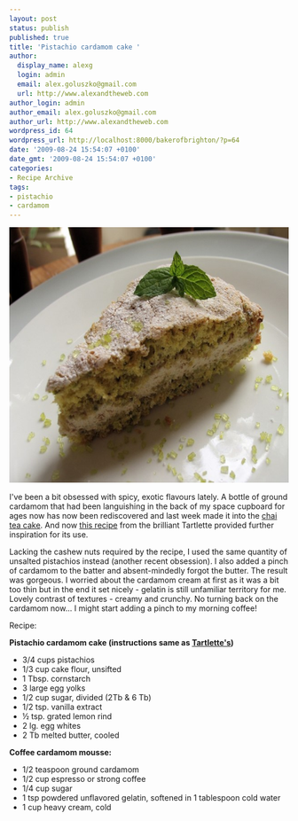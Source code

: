 ```yaml
---
layout: post
status: publish
published: true
title: 'Pistachio cardamom cake '
author:
  display_name: alexg
  login: admin
  email: alex.goluszko@gmail.com
  url: http://www.alexandtheweb.com
author_login: admin
author_email: alex.goluszko@gmail.com
author_url: http://www.alexandtheweb.com
wordpress_id: 64
wordpress_url: http://localhost:8000/bakerofbrighton/?p=64
date: '2009-08-24 15:54:07 +0100'
date_gmt: '2009-08-24 15:54:07 +0100'
categories:
- Recipe Archive
tags:
- pistachio
- cardamom
---
```

<p><a href="images/2010/01/3843355598_0cb1c190eb_b.jpg"><img src="/images/2010/01/3843355598_0cb1c190eb_b-620x461.jpg" alt="Pistachio Cardamon Cake" title="Pistachio Cardamon Cake" width="620" height="461" class="alignnone size-medium wp-image-114" /></a></p>
<p>I've been a bit obsessed with spicy, exotic flavours lately. A bottle of ground cardamom that had been languishing in the back of my space cupboard for ages now has now been rediscovered and last week made it into the <a href="http://www.flickr.com/photos/cadavreexquis/3804736124/in/set-72157594244161609/">chai tea cake</a>. And now <a href="http://www.mytartelette.com/2008/08/cashew-gateau-with-coffee-cardamom.html">this recipe</a> from the brilliant Tartlette  provided further inspiration for its use.</p>
<p>Lacking the cashew nuts required by the recipe, I used the same quantity of unsalted pistachios instead (another recent obsession). I also added a pinch of cardamom to the batter and absent-mindedly forgot the butter.  The result was gorgeous.  I worried about the cardamom cream at first as it was a bit too thin but in the end it set nicely - gelatin is still unfamiliar territory for me. Lovely contrast of textures  - creamy and crunchy. No turning back on the cardamom now... I might start adding a pinch to my morning coffee!</p>
<p>Recipe:</p>
<p><strong>Pistachio cardamom cake (instructions same as <a href="http://www.mytartelette.com/2008/08/cashew-gateau-with-coffee-cardamom.html">Tartlette's</a>)</strong></p>
<ul>
<li>3/4 cups pistachios</li>
<li>1/3 cup cake flour, unsifted</li>
<li>1 Tbsp. cornstarch</li>
<li>3 large egg yolks</li>
<li>1/2 cup sugar, divided (2Tb &amp; 6 Tb)</li>
<li>1/2 tsp. vanilla extract</li>
<li>½ tsp. grated lemon rind</li>
<li>2 lg. egg whites</li>
<li>2 Tb melted butter, cooled</li>
</ul>
<p><strong>Coffee cardamom mousse:</strong></p>
<ul>
<li>1/2 teaspoon ground cardamom</li>
<li>1/2 cup espresso or strong coffee</li>
<li>1/4 cup sugar</li>
<li>1 tsp powdered unflavored gelatin, softened in 1 tablespoon cold water</li>
<li>1 cup heavy cream, cold</li>
</ul>
